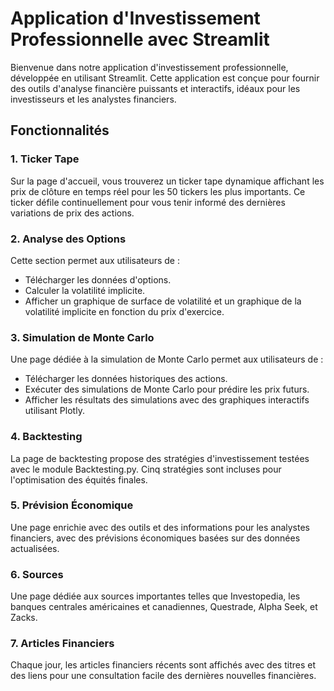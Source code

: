 # Application d'Investissement Professionnelle avec Streamlit

Bienvenue dans notre application d'investissement professionnelle, développée en utilisant Streamlit. Cette application est conçue pour fournir des outils d'analyse financière puissants et interactifs, idéaux pour les investisseurs et les analystes financiers.

## Fonctionnalités

### 1. **Ticker Tape**
Sur la page d'accueil, vous trouverez un ticker tape dynamique affichant les prix de clôture en temps réel pour les 50 tickers les plus importants. Ce ticker défile continuellement pour vous tenir informé des dernières variations de prix des actions.

### 2. **Analyse des Options**
Cette section permet aux utilisateurs de :
- Télécharger les données d'options.
- Calculer la volatilité implicite.
- Afficher un graphique de surface de volatilité et un graphique de la volatilité implicite en fonction du prix d'exercice.

### 3. **Simulation de Monte Carlo**
Une page dédiée à la simulation de Monte Carlo permet aux utilisateurs de :
- Télécharger les données historiques des actions.
- Exécuter des simulations de Monte Carlo pour prédire les prix futurs.
- Afficher les résultats des simulations avec des graphiques interactifs utilisant Plotly.

### 4. **Backtesting**
La page de backtesting propose des stratégies d'investissement testées avec le module Backtesting.py. Cinq stratégies sont incluses pour l'optimisation des équités finales.

### 5. **Prévision Économique**
Une page enrichie avec des outils et des informations pour les analystes financiers, avec des prévisions économiques basées sur des données actualisées.

### 6. **Sources**
Une page dédiée aux sources importantes telles que Investopedia, les banques centrales américaines et canadiennes, Questrade, Alpha Seek, et Zacks.

### 7. **Articles Financiers**
Chaque jour, les articles financiers récents sont affichés avec des titres et des liens pour une consultation facile des dernières nouvelles financières.
